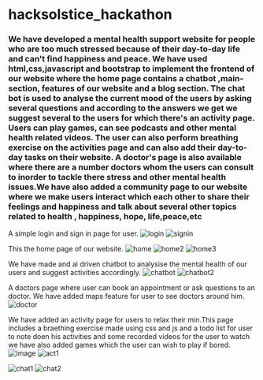 # hacksolstice_hackathon


<h3>
  We have developed a mental health support website for people who are too much stressed because of their day-to-day life and can't find happiness and peace. We have used html,css,javascript and bootstrap to implement the frontend of our website where the home page contains a chatbot ,main-section, features of our website and a blog section. The chat bot is used to analyse the current mood of the users by asking several questions and according to the answers we get we suggest several to the users for which there's an activity page. Users can play games, can see podcasts and other mental health related videos. The user can also perform breathing exercise on the activities page and can also add their day-to-day tasks on their website. A doctor's page is also available where there are a number doctors whom the users can consult to inorder to tackle there stress and other mental health issues.We have also added a community page to our website where we make users interact which each other to share their feelings and happiness and talk about several other topics related to health , happiness, hope, life,peace,etc
  </h3>
  
  
A simple login and sign in page for user.
![login](https://user-images.githubusercontent.com/74565079/235303139-888a6924-e854-4dc9-bae8-df7cb17c4a4a.jpeg)
![signin](https://user-images.githubusercontent.com/74565079/235303144-31471cac-59b5-487a-9fc1-01fa62f44a3c.jpeg)

This the home page of our website. 
![home](https://user-images.githubusercontent.com/74565079/235303149-564fbbfa-2027-4bf5-8cd4-cf6f13026ce1.jpeg)
![home2](https://user-images.githubusercontent.com/74565079/235303158-bb20fc5f-c7d9-49a2-a37e-b9d1120695c0.jpeg)
![home3](https://user-images.githubusercontent.com/74565079/235303163-5ef87246-9596-4941-a3dd-fc2e58f24109.jpeg)

We have made and ai driven chatbot to analysise the mental health of our users and suggest activities accordingly.
![chatbot](https://user-images.githubusercontent.com/74565079/235303167-ba161906-7f00-472e-b834-dd08ce770af3.jpeg)
![chatbot2](https://user-images.githubusercontent.com/74565079/235303172-a84b7733-6161-40d2-99c3-56d8d1a220bd.jpeg)

A doctors page where user can book an appointment or ask questions to an doctor. We have added maps feature for user to see doctors around him.
![doctor](https://user-images.githubusercontent.com/74565079/235303177-239266b4-fe19-449b-9058-4a6950c1100a.jpeg)

We have added an activity page for users to relax their min.This page includes a braething exercise made using css and js and a todo list for user to note doen his activities and some recorded videos for the user to watch we have also added games which the user can wish to play if bored.
![image](https://user-images.githubusercontent.com/74565079/235303063-b494ee0e-321f-4c44-bcab-4659c9a3cf97.png)
![act1](https://user-images.githubusercontent.com/74565079/235303133-63a5129e-f0a7-4a74-a7ff-2c6fe86ba685.jpg)


![chat1](https://user-images.githubusercontent.com/74565079/235303373-9ed02aac-85ee-4380-97d4-dda5c62b5570.png)
![chat2](https://user-images.githubusercontent.com/74565079/235303374-30a21e25-a07e-4479-8831-9e3c8e333dc2.png)

